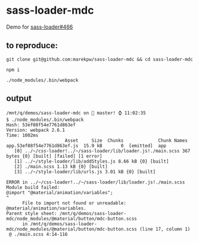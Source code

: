 # sass-loader-mdc

Demo for [sass-loader#466](https://github.com/webpack-contrib/sass-loader/issues/466)

## to reproduce:

```git clone git@github.com:marekpw/sass-loader-mdc && cd sass-loader-mdc```

```npm i```

```./node_modules/.bin/webpack```

## output
```
/mnt/q/demos/sass-loader-mdc on  master! ⌚ 11:02:35
$ ./node_modules/.bin/webpack
Hash: 53ef08f54e7761d863ef
Version: webpack 2.6.1
Time: 1002ms
                      Asset     Size  Chunks             Chunk Names
app.53ef08f54e7761d863ef.js  15.9 kB       0  [emitted]  app
   [0] ../~/css-loader!../~/sass-loader/lib/loader.js!./main.scss 367 bytes {0} [built] [failed] [1 error]
   [1] ../~/style-loader/lib/addStyles.js 8.66 kB {0} [built]
   [2] ./main.scss 1.13 kB {0} [built]
   [3] ../~/style-loader/lib/urls.js 3.01 kB {0} [built]

ERROR in ../~/css-loader!../~/sass-loader/lib/loader.js!./main.scss
Module build failed:
@import "@material/animation/variables";
^
      File to import not found or unreadable: @material/animation/variables.
Parent style sheet: /mnt/q/demos/sass-loader-mdc/node_modules/@material/button/mdc-button.scss
      in /mnt/q/demos/sass-loader-mdc/node_modules/@material/button/mdc-button.scss (line 17, column 1)
 @ ./main.scss 4:14-116
 ```
